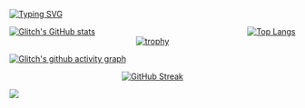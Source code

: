 [![Typing SVG](https://readme-typing-svg.demolab.com?font=Pacifico&duration=3000&pause=300&color=E7DFE8&width=435&lines=Hi%2C+this+is+Glitch+%3A+%29;You+believe+in+soul+fleeing+from+servitude%3F)](https://git.io/typing-svg)

<div style="display: flex; justify-content: space-between; align-items: flex-start;">
    <a href="https://github.com/glitchcatas/github-readme-stats">
        <img src="https://github-readme-stats.vercel.app/api?username=glitchcatas&count_private=true&show_icons=true&theme=dracula" alt="Glitch's GitHub stats" style="max-height: 200px;"/>
    </a>
    <a href="https://github.com/glitchcatas/github-readme-stats">
        <img src="https://github-readme-stats.vercel.app/api/top-langs/?username=glitchcatas&layout=compact&theme=dracula" alt="Top Langs" style="max-height: 200px;"/>
    </a>
</div>


<div style="text-align: center;">
    <a href="https://github.com/glitchcatas/github-profile-trophy">
        <img src="https://github-profile-trophy.vercel.app/?username=glitchcatas&theme=dracula" alt="trophy"/>
    </a>
</div>


<!-- ![visitors](https://visitor-badge.glitch.me/badge?page_id=page.id&left_color=green&right_color=red)) -->

[![Glitch's github activity graph](https://github-readme-activity-graph.vercel.app/graph?username=glitchcatas&theme=dracula)](https://github.com/ashutosh00710/github-readme-activity-graph)

<div style="text-align: center;">
    <a href="https://git.io/streak-stats">
        <img src="https://streak-stats.demolab.com/?user=glitchcatas&theme=dracula" alt="GitHub Streak"/>
    </a>
</div>


![](./profile-3d-contrib/season-version.svg)


